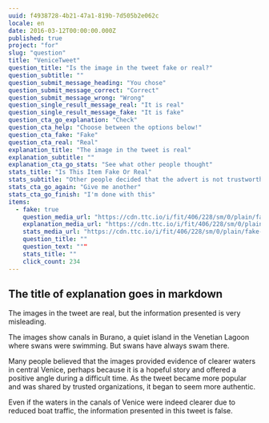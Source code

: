 ```yaml
---
uuid: f4938728-4b21-47a1-819b-7d505b2e062c
locale: en
date: 2016-03-12T00:00:00.000Z
published: true
project: "for"
slug: "question"
title: "VeniceTweet"
question_title: "Is the image in the tweet fake or real?"
question_subtitle: ""
question_submit_message_heading: "You chose"
question_submit_message_correct: "Correct"
question_submit_message_wrong: "Wrong"
question_single_result_message_real: "It is real"
question_single_result_message_fake: "It is fake"
question_cta_go_explanation: "Check"
question_cta_help: "Choose between the options below!"
question_cta_fake: "Fake"
question_cta_real: "Real"
explanation_title: "The image in the tweet is real"
explanation_subtitle: ""
explanation_cta_go_stats: "See what other people thought"
stats_title: "Is This Item Fake Or Real"
stats_subtitle: "Other people decided that the advert is not trustworthy"
stats_cta_go_again: "Give me another"
stats_cta_go_finish: "I'm done with this"
items:
  - fake: true
    question_media_url: "https://cdn.ttc.io/i/fit/406/228/sm/0/plain/fake-or-real-news-edition/venicetweet.png"
    explanation_media_url: "https://cdn.ttc.io/i/fit/406/228/sm/0/plain/fake-or-real-news-edition/venicetweet.png"
    stats_media_url: "https://cdn.ttc.io/i/fit/406/228/sm/0/plain/fake-or-real-news-edition/venicetweet.png"
    question_title: ""
    question_text: """
    stats_title: ""
    click_count: 234
---
```

## The title of explanation goes in markdown

The images in the tweet are real, but the information presented is very misleading.

The images show canals in Burano, a quiet island in the Venetian Lagoon where swans were swimming. But swans have always swam there.

Many people believed that the images provided evidence of clearer waters in central Venice, perhaps because it is a hopeful story and offered a positive angle during a difficult time. As the tweet became more popular and was shared by trusted organizations, it began to seem more authentic. 

Even if the waters in the canals of Venice were indeed clearer due to reduced boat traffic, the information presented in this tweet is false.
